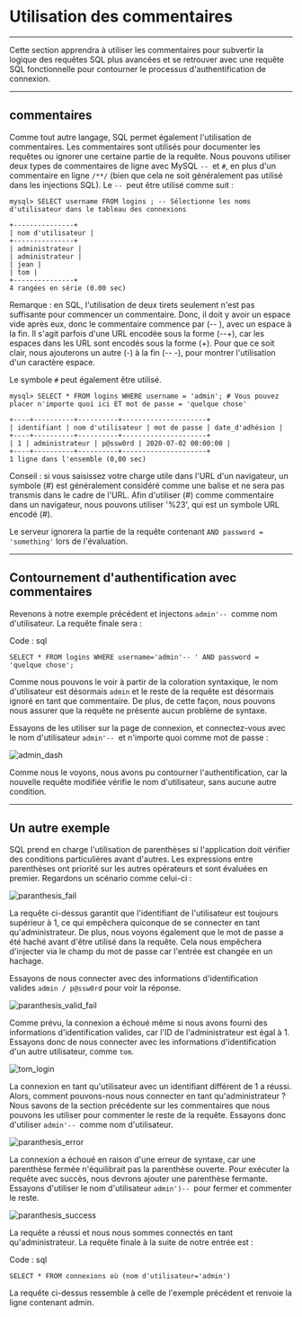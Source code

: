 Utilisation des commentaires
==============

* * * * *

Cette section apprendra à utiliser les commentaires pour subvertir la logique des requêtes SQL plus avancées et se retrouver avec une requête SQL fonctionnelle pour contourner le processus d'authentification de connexion.

* * * * *

commentaires
--------

Comme tout autre langage, SQL permet également l'utilisation de commentaires. Les commentaires sont utilisés pour documenter les requêtes ou ignorer une certaine partie de la requête. Nous pouvons utiliser deux types de commentaires de ligne avec MySQL `-- `et `#`, en plus d'un commentaire en ligne `/**/` (bien que cela ne soit généralement pas utilisé dans les injections SQL). Le `-- `peut être utilisé comme suit :

```
mysql> SELECT username FROM logins ; -- Sélectionne les noms d'utilisateur dans le tableau des connexions

+---------------+
| nom d'utilisateur |
+---------------+
| administrateur |
| administrateur |
| jean |
| tom |
+---------------+
4 rangées en série (0.00 sec)

```

Remarque : en SQL, l'utilisation de deux tirets seulement n'est pas suffisante pour commencer un commentaire. Donc, il doit y avoir un espace vide après eux, donc le commentaire commence par (-- ), avec un espace à la fin. Il s'agit parfois d'une URL encodée sous la forme (--+), car les espaces dans les URL sont encodés sous la forme (+). Pour que ce soit clair, nous ajouterons un autre (-) à la fin (-- -), pour montrer l'utilisation d'un caractère espace.

Le symbole `#` peut également être utilisé.

```
mysql> SELECT * FROM logins WHERE username = 'admin'; # Vous pouvez placer n'importe quoi ici ET mot de passe = 'quelque chose'

+----+----------+----------+---------------------+
| identifiant | nom d'utilisateur | mot de passe | date_d'adhésion |
+----+----------+----------+---------------------+
| 1 | administrateur | p@ssw0rd | 2020-07-02 00:00:00 |
+----+----------+----------+---------------------+
1 ligne dans l'ensemble (0,00 sec)

```

Conseil : si vous saisissez votre charge utile dans l'URL d'un navigateur, un symbole (#) est généralement considéré comme une balise et ne sera pas transmis dans le cadre de l'URL. Afin d'utiliser (#) comme commentaire dans un navigateur, nous pouvons utiliser '%23', qui est un symbole URL encodé (#).

Le serveur ignorera la partie de la requête contenant `AND password = 'something'` lors de l'évaluation.

* * * * *

Contournement d'authentification avec commentaires
-------------------------

Revenons à notre exemple précédent et injectons `admin'-- `comme nom d'utilisateur. La requête finale sera :

Code : sql

```
SELECT * FROM logins WHERE username='admin'-- ' AND password = 'quelque chose';

```

Comme nous pouvons le voir à partir de la coloration syntaxique, le nom d'utilisateur est désormais `admin` et le reste de la requête est désormais ignoré en tant que commentaire. De plus, de cette façon, nous pouvons nous assurer que la requête ne présente aucun problème de syntaxe.

Essayons de les utiliser sur la page de connexion, et connectez-vous avec le nom d'utilisateur `admin'-- `et n'importe quoi comme mot de passe :

![admin_dash](https://academy.hackthebox.com/storage/modules/33/admin_dash.png)

Comme nous le voyons, nous avons pu contourner l'authentification, car la nouvelle requête modifiée vérifie le nom d'utilisateur, sans aucune autre condition.

* * * * *

Un autre exemple
---------------

SQL prend en charge l'utilisation de parenthèses si l'application doit vérifier des conditions particulières avant d'autres. Les expressions entre parenthèses ont priorité sur les autres opérateurs et sont évaluées en premier. Regardons un scénario comme celui-ci :

![paranthesis_fail](https://academy.hackthebox.com/storage/modules/33/paranthesis_fail.png)

La requête ci-dessus garantit que l'identifiant de l'utilisateur est toujours supérieur à 1, ce qui empêchera quiconque de se connecter en tant qu'administrateur. De plus, nous voyons également que le mot de passe a été haché avant d'être utilisé dans la requête. Cela nous empêchera d'injecter via le champ du mot de passe car l'entrée est changée en un hachage.

Essayons de nous connecter avec des informations d'identification valides `admin / p@ssw0rd` pour voir la réponse.

![paranthesis_valid_fail](https://academy.hackthebox.com/storage/modules/33/paranthesis_valid_fail.png)

Comme prévu, la connexion a échoué même si nous avons fourni des informations d'identification valides, car l'ID de l'administrateur est égal à 1. Essayons donc de nous connecter avec les informations d'identification d'un autre utilisateur, comme `tom`.

![tom_login](https://academy.hackthebox.com/storage/modules/33/tom_login.png)

La connexion en tant qu'utilisateur avec un identifiant différent de 1 a réussi. Alors, comment pouvons-nous nous connecter en tant qu'administrateur ? Nous savons de la section précédente sur les commentaires que nous pouvons les utiliser pour commenter le reste de la requête. Essayons donc d'utiliser `admin'-- `comme nom d'utilisateur.

![paranthesis_error](https://academy.hackthebox.com/storage/modules/33/paranthesis_error.png)

La connexion a échoué en raison d'une erreur de syntaxe, car une parenthèse fermée n'équilibrait pas la parenthèse ouverte. Pour exécuter la requête avec succès, nous devrons ajouter une parenthèse fermante. Essayons d'utiliser le nom d'utilisateur `admin')-- `pour fermer et commenter le reste.

![paranthesis_success](https://academy.hackthebox.com/storage/modules/33/paranthesis_success.png)

La requête a réussi et nous nous sommes connectés en tant qu'administrateur. La requête finale à la suite de notre entrée est :

Code : sql

```
SELECT * FROM connexions où (nom d'utilisateur='admin')

```

La requête ci-dessus ressemble à celle de l'exemple précédent et renvoie la ligne contenant admin.